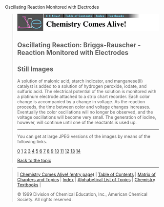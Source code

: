 





 Oscillating Reaction Monitored with Electrodes
 



> ![Chemistry Comes Alive!](ccahead.gif)
> 
> 
> 
> 
> 
> 
> 
> 
> 
> ## Oscillating Reaction: Briggs-Rauscher - Reaction Monitored with Electrodes
> 
> 
> 
> 
> ## Still Images
> 
> 
> 
> 
> 
> 
> 
> 
> 
>  A solution of malonic acid, starch indicator, and manganese(II) catalyst is added to a solution of hydrogen peroxide, iodate, and sulfuric acid. The electrical potential of the solution is monitored with a platinum electrode attached to a strip chart recorder. Each color change is accompanied by a change in voltage. As the reaction proceeds, the time between color and voltage changes increases. Eventually the color oscillations will no longer be observed, and the voltage oscillations will become very small. The generation of iodine, however, will continue until one of the reactants is used up.
>  
> 
> 
> 
> 
> 
> 
> ---
> 
> 
>  You can get at large JPEG versions of the images by means of the following links.
>    
> 
> 
> [0](../../STILLS/OSCRXBR/BR3/64JPG48/0.JPG) 
> [1](../../STILLS/OSCRXBR/BR3/64JPG48/1.JPG) 
> [2](../../STILLS/OSCRXBR/BR3/64JPG48/2.JPG) 
> [3](../../STILLS/OSCRXBR/BR3/64JPG48/3.JPG) 
> [4](../../STILLS/OSCRXBR/BR3/64JPG48/4.JPG) 
> [5](../../STILLS/OSCRXBR/BR3/64JPG48/5.JPG) 
> [6](../../STILLS/OSCRXBR/BR3/64JPG48/6.JPG) 
> [7](../../STILLS/OSCRXBR/BR3/64JPG48/7.JPG) 
> [8](../../STILLS/OSCRXBR/BR3/64JPG48/8.JPG) 
> [9](../../STILLS/OSCRXBR/BR3/64JPG48/9.JPG) 
> [10](../../STILLS/OSCRXBR/BR3/64JPG48/10.JPG) 
> [11](../../STILLS/OSCRXBR/BR3/64JPG48/11.JPG) 
> [12](../../STILLS/OSCRXBR/BR3/64JPG48/12.JPG) 
> [13](../../STILLS/OSCRXBR/BR3/64JPG48/13.JPG) 
> [14](../../STILLS/OSCRXBR/BR3/64JPG48/14.JPG) 
> 
> 
> 
> 
> [Back to the topic](../../MAIN/OSCRXBR/PAGE1.HTM)



> ---
> 
> 
>  |
>  [Chemistry Comes Alive! (entry page)](../../INDEX.HTM) 
>  |
>  [Table of Contents](../../CONTENTS.HTM) 
>  |
>  [Matrix of Chapters and Topics](../../MATRIX.HTM) 
>  |
>  [Index](../../WORDS.HTM) 
>  |
>  [Alphabetical List of Topics](../../ALPHATOP.HTM) 
>  |
>  [Chemistry Textbooks](../../BOOKS.HTM) 
>  |
>  
>  © 1999 Division of Chemical Education, Inc.,
American Chemical Society. All rights reserved.





